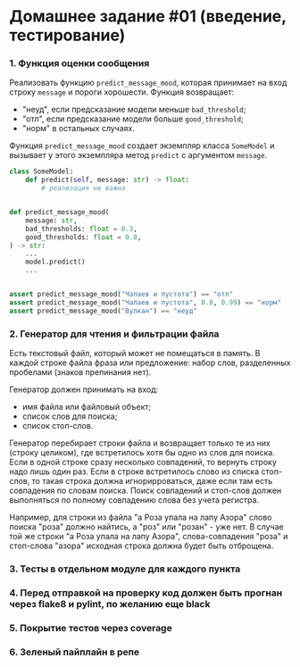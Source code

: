 # Домашнее задание #01 (введение, тестирование)

### 1. Функция оценки сообщения
Реализовать функцию `predict_message_mood`, которая принимает на вход строку `message` и пороги хорошести.
Функция возвращает:
- "неуд", если предсказание модели меньше `bad_threshold`;
- "отл", если предсказание модели больше `good_threshold`;
- "норм" в остальных случаях.

Функция `predict_message_mood` создает экземпляр класса `SomeModel` и вызывает у этого экземпляра метод `predict` с аргументом `message`.

```py
class SomeModel:
    def predict(self, message: str) -> float:
        # реализация не важна


def predict_message_mood(
    message: str,
    bad_thresholds: float = 0.3,
    good_thresholds: float = 0.8,
) -> str:
    ...
    model.predict()
    ...


assert predict_message_mood("Чапаев и пустота") == "отл"
assert predict_message_mood("Чапаев и пустота", 0.8, 0.99) == "норм"
assert predict_message_mood("Вулкан") == "неуд"
```

### 2. Генератор для чтения и фильтрации файла
Есть текстовый файл, который может не помещаться в память.
В каждой строке файла фраза или предложение: набор слов, разделенных пробелами (знаков препинания нет).

Генератор должен принимать на вход:
- имя файла или файловый объект;
- список слов для поиска;
- список стоп-слов.

Генератор перебирает строки файла и возвращает только те из них (строку целиком), где встретилось хотя бы одно из слов для поиска.
Если в одной строке сразу несколько совпадений, то вернуть строку надо лишь один раз.
Если в строке встретилось слово из списка стоп-слов, то такая строка должна игнорирроваться, даже если там есть совпадения по словам поиска.
Поиск совпадений и стоп-слов должен выполняться по полному совпадению слова без учета регистра.

Например, для строки из файла "а Роза упала на лапу Азора" слово поиска "роза" должно найтись, а "роз" или "розан" - уже нет.
В случае той же строки "а Роза упала на лапу Азора", слова-совпадения "роза" и стоп-слова "азора" исходная строка должна будет быть отброщена.

### 3. Тесты в отдельном модуле для каждого пункта

### 4. Перед отправкой на проверку код должен быть прогнан через flake8 и pylint, по желанию еще black

### 5. Покрытие тестов через coverage

### 6. Зеленый пайплайн в репе

